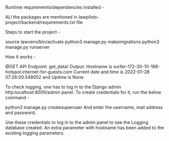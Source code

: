 Runtime requirements/dependencies installed -

ALl the packages are mentioned in lawpilots-project/backend/requirements.txt file

Steps to start the project - 

source lawvenv/bin/activate
python3 manage.py makemigrations
python3 manage.py runserver


How it works - 

@GET API
Endpoint: get_data/
Output: Hostname is surfer-172-30-10-168-hotspot.internet-for-guests.com Current date and time is 2022-01-28 07:26:00.548052 and Uptime is None

To check logging, one has to log in to the Django admin
http:localhost:8000/admin
panel. 
To create credentials for it, run the below command - 

python3 manage.py createsuperuser
And enter the username, mail address and password.

Use these credentials to log in to the admin panel to see the Logging database created. An extra parameter with hostname has been added to the existing logging parameters.

